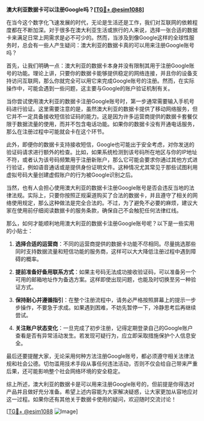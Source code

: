 **澳大利亚数据卡可以注册Google吗？[[TG💪+ @esim1088](https://t.me/s/esim1088)]**

在当今这个数字化飞速发展的时代，无论是生活还是工作，我们对互联网的依赖程度都在不断加深。对于很多在澳大利亚生活或旅行的人来说，选择一张合适的数据卡来满足日常上网需求是必不可少的。然而，当涉及到像Google这样的全球性服务时，总会有一些人产生疑问：澳大利亚的数据卡真的可以用来注册Google账号吗？

首先，让我们明确一点：澳大利亚的数据卡本身并没有限制其用于注册Google账号的功能。理论上讲，只要你的数据卡能够提供稳定的网络连接，并且你的设备支持访问互联网，那么你就完全可以用它来完成Google账号的注册。然而，在实际操作中，可能会遇到一些问题，这主要与Google的账户验证机制有关。

当你尝试使用澳大利亚的数据卡注册Google账号时，第一步通常需要输入手机号码进行验证。这里需要注意的是，虽然澳大利亚的数据卡提供了移动网络服务，但它并不一定具备接收短信验证码的能力。这是因为许多运营商提供的数据卡套餐仅限于数据流量的使用，而并不包含电话功能。如果你的数据卡没有开通电话服务，那么在注册过程中可能就会卡在这个环节。

此外，即便你的数据卡支持接收短信，Google也可能出于安全考虑，对你发送的验证码请求进行额外的检查。比如，如果系统检测到该号码所在地区与你的IP地址不符，或者认为该号码频繁用于注册新账户，那么它可能会要求你通过其他方式进行验证，例如语音通话或是提供身份证明文件。这种情况尤其常见于那些试图利用虚拟号码大量创建虚假账户的行为被Google识别之后。

当然，也有人会担心使用澳大利亚的数据卡注册Google账号是否会违反当地的法律法规。实际上，只要你按照正规渠道购买了合法的数据卡，并且遵守了相关的网络使用规定，那么这种做法是完全合法的。不过，为了避免不必要的麻烦，建议大家在使用前仔细阅读数据卡的服务条款，确保自己不会触犯任何法律红线。

那么，如何才能顺利地用澳大利亚的数据卡注册Google账号呢？以下是一些实用的小贴士：

1. **选择合适的运营商**：不同的运营商提供的数据卡功能不尽相同。尽量挑选那些同时支持数据流量和短信功能的服务商，这样可以大大降低注册过程中遇到障碍的概率。
   
2. **提前准备好备用联系方式**：如果主号码无法成功接收验证码，可以准备另一个可用的邮箱地址作为备选方案。这样即使出现问题，也能及时切换至另一种验证方式。

3. **保持耐心并遵循指引**：在整个注册流程中，请务必严格按照屏幕上的提示一步步操作，不要急于求成。如果遇到困难，不妨先暂停一下，冷静思考后再继续尝试。

4. **关注账户状态变化**：一旦完成了初步注册，记得定期登录自己的Google账户查看是否有异常活动发生。若发现可疑行为，应立即采取措施保护个人信息安全。

最后还要提醒大家，无论采用何种方法注册Google账号，都必须遵守相关法律法规和社会公德。切勿滥用技术手段从事任何违法活动，否则不仅会给自己带来严重后果，还可能影响整个社会网络环境的安全稳定。

综上所述，澳大利亚的数据卡是可以用来注册Google账号的，但前提是你得选对产品并且做好充分准备。希望上述内容能为大家解决疑惑，让大家更加从容地应对这一过程。如果你还有其他关于数据卡使用的疑问，欢迎随时交流讨论！

[[TG💪+ @esim1088](https://t.me/s/esim1088) ![Image](https://i.postimg.cc/4NQfJmqS/Snipaste-2025-05-13-00-14-12.png)]